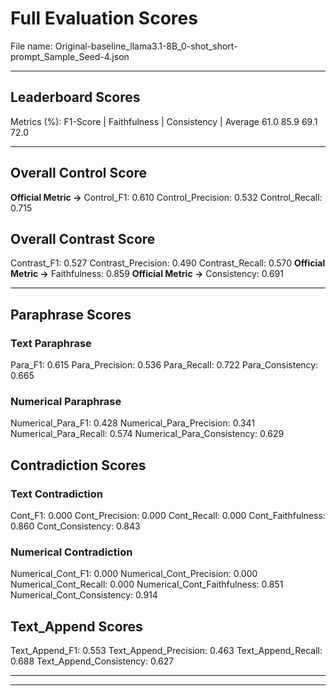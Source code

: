 # Full Evaluation Scores

File name: Original-baseline_llama3.1-8B_0-shot_short-prompt_Sample_Seed-4.json


---

## Leaderboard Scores

Metrics (%): F1-Score | Faithfulness | Consistency | Average
                61.0        85.9          69.1        72.0

---

## Overall Control Score

**Official Metric ->** Control_F1: 0.610
Control_Precision: 0.532
Control_Recall: 0.715

## Overall Contrast Score

Contrast_F1: 0.527
Contrast_Precision: 0.490
Contrast_Recall: 0.570
**Official Metric ->** Faithfulness: 0.859
**Official Metric ->** Consistency: 0.691

---


## Paraphrase Scores


### Text Paraphrase

Para_F1: 0.615
Para_Precision: 0.536
Para_Recall: 0.722
Para_Consistency: 0.665


### Numerical Paraphrase

Numerical_Para_F1: 0.428
Numerical_Para_Precision: 0.341
Numerical_Para_Recall: 0.574
Numerical_Para_Consistency: 0.629


## Contradiction Scores


### Text Contradiction

Cont_F1: 0.000
Cont_Precision: 0.000
Cont_Recall: 0.000
Cont_Faithfulness: 0.860
Cont_Consistency: 0.843


### Numerical Contradiction

Numerical_Cont_F1: 0.000
Numerical_Cont_Precision: 0.000
Numerical_Cont_Recall: 0.000
Numerical_Cont_Faithfulness: 0.851
Numerical_Cont_Consistency: 0.914


## Text_Append Scores

Text_Append_F1: 0.553
Text_Append_Precision: 0.463
Text_Append_Recall: 0.688
Text_Append_Consistency: 0.627

---


---

